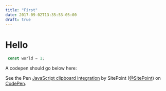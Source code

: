 ```yaml
---
title: "First"
date: 2017-09-02T13:35:53-05:00
draft: true
---
```


# Hello

```js
 const world = 1;
```

A codepen should go below here:

<p data-height="265" data-theme-id="0" data-slug-hash="vNvEwE" data-default-tab="js,result" data-user="SitePoint" data-embed-version="2" data-pen-title="JavaScript clipboard integration" class="codepen">See the Pen <a href="https://codepen.io/SitePoint/pen/vNvEwE/">JavaScript clipboard integration</a> by SitePoint (<a href="https://codepen.io/SitePoint">@SitePoint</a>) on <a href="https://codepen.io">CodePen</a>.</p>
<script async src="https://production-assets.codepen.io/assets/embed/ei.js"></script>